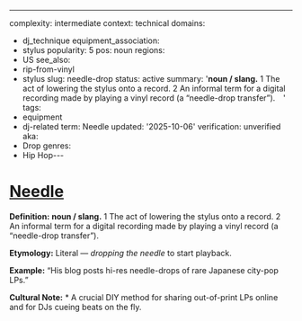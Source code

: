 ---
complexity: intermediate
context: technical
domains:
- dj_technique
equipment_association:
- stylus
popularity: 5
pos: noun
regions:
- US
see_also:
- rip-from-vinyl
- stylus
slug: needle-drop
status: active
summary: '**noun / slang.** 1 The act of lowering the stylus onto a record. 2 An informal
  term for a digital recording made by playing a vinyl record (a “needle-drop transfer”).
  ⠀'
tags:
- equipment
- dj-related
term: Needle
updated: '2025-10-06'
verification: unverified
aka:
- Drop
genres:
- Hip Hop---

# [Needle](../n/needle-wear.md)

**Definition:** **noun / slang.** 1 The act of lowering the stylus onto a record. 2 An informal term for a digital recording made by playing a vinyl record (a “needle-drop transfer”). ⠀

**Etymology:** Literal — *dropping the needle* to start playback.

**Example:** “His blog posts hi-res needle-drops of rare Japanese city-pop LPs.”

**Cultural Note:** * A crucial DIY method for sharing out-of-print LPs online and for DJs cueing beats on the fly.

